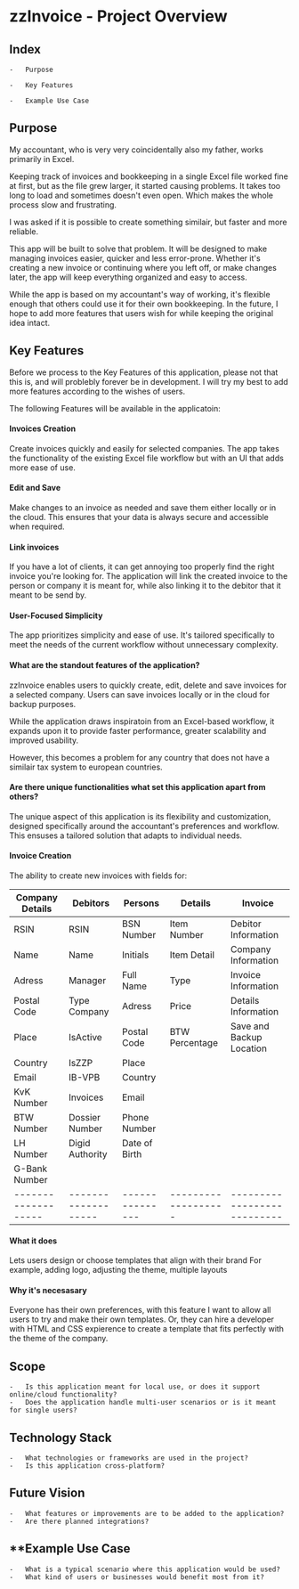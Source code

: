 # **zzInvoice - Project Overview**

## **Index**
    -   Purpose

    -   Key Features

    -   Example Use Case


##  **Purpose**
My accountant, who is very very coincidentally also my father, works primarily in Excel.

Keeping track of invoices and bookkeeping in a single Excel file worked fine at first,
but as the file grew larger, it started causing problems.
It takes too long to load and sometimes doesn't even open.
Which makes the whole process slow and frustrating.

I was asked if it is possible to create something similair, but faster and more reliable.

This app will be built to solve that problem. It will be designed to make managing invoices easier, quicker and less error-prone.
Whether it's creating a new invoice or continuing where you left off, or make changes later, the app will keep everything organized and easy to access.

While the app is based on my accountant's way of working, it's flexible enough that others could use it for their own bookkeeping. In the future, I hope to add more features that users wish for while keeping the original idea intact.

## **Key Features**
Before we process to the Key Features of this application, please not that this is, and will problebly forever be in development. I will try my best to add more features according to the wishes of users.


The following Features will be available in the applicatoin:

#### Invoices Creation
Create invoices quickly and easily for selected companies. The app takes the functionality of the existing Excel file workflow but with an UI that adds more ease of use.

#### Edit and Save
Make changes to an invoice as needed and save them either locally or in the cloud.
This ensures that your data is always secure and accessible when required.

#### Link invoices
If you have a lot of clients, it can get annoying too properly find the right invoice you're looking for.
The application will link the created invoice to the person or company it is meant for, while also linking it to the debitor that it meant to be send by.

#### User-Focused Simplicity
The app prioritizes simplicity and ease of use. It's tailored specifically to meet the needs of the current workflow without unnecessary complexity.






    

#### What are the standout features of the application? 
zzInvoice enables users to quickly create, edit, delete and save invoices for a selected company.
Users can save invoices locally or in the cloud for backup purposes.


While the application draws inspiratoin from an Excel-based workflow,
it expands upon it to provide faster performance, greater scalability and improved usability.

However, this becomes a problem for any country that does not have a similair tax system to european countries.


#### Are there unique functionalities what set this application apart from others? 
The unique aspect of this application is its flexibility and customization, designed specifically around the accountant's preferences and workflow.
This ensuses a tailored solution that adapts to individual needs.


#### Invoice Creation 
The ability to create new invoices with fields for:

| Company Details   | Debitors          | Persons       | Details           | Invoice                   |
|-------------------|-------------------|---------------|-------------------|---------------------------|
| RSIN              | RSIN              | BSN Number    | Item Number       | Debitor Information       |
| Name              | Name              | Initials      | Item Detail       | Company Information       |
| Adress            | Manager           | Full Name     | Type              | Invoice Information       |
| Postal Code       | Type Company      | Adress        | Price             | Details Information       |
| Place             | IsActive          | Postal Code   | BTW Percentage    | Save and Backup Location  |
| Country           | IsZZP             | Place         |                   |                           |
| Email             | IB-VPB            | Country       |                   |                           |
| KvK Number        | Invoices          | Email         |                   |                           |
| BTW Number        | Dossier Number    | Phone Number  |                   |                           |
| LH Number         | Digid Authority   | Date of Birth |                   |                           |
| G-Bank Number     |                   |               |                   |                           |
|-------------------|-------------------|---------------|-------------------|---------------------------|


#### What it does 
Lets users design or choose templates that align with their brand
For example, adding logo, adjusting the theme, multiple layouts

#### Why it's necesasary 
Everyone has their own preferences, with this feature I want to allow all users to try and make their own templates.
Or, they can hire a developer with HTML and CSS expierence to create a template that fits perfectly with the theme of the company.


## **Scope**
    -   Is this application meant for local use, or does it support online/cloud functionality?
    -   Does the application handle multi-user scenarios or is it meant for single users?

## **Technology Stack**
    -   What technologies or frameworks are used in the project?
    -   Is this application cross-platform?

## **Future Vision**
    -   What features or improvements are to be added to the application?
    -   Are there planned integrations?


## **Example Use Case 
    -   What is a typical scenario where this application would be used?
    -   What kind of users or businesses would benefit most from it?
